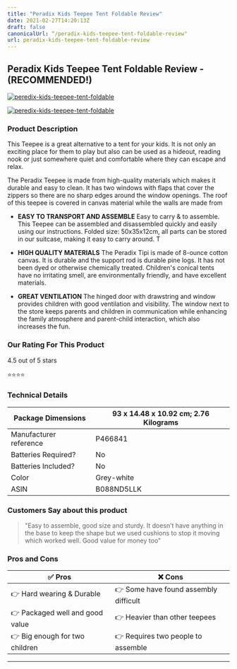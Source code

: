 ```yaml
---
title: "Peradix Kids Teepee Tent Foldable Review"
date: 2021-02-27T14:20:13Z
draft: false
canonicalUrl: “/peradix-kids-teepee-tent-foldable-review"
url: peradix-kids-teepee-tent-foldable-review
---
```


## Peradix Kids Teepee Tent Foldable Review  - (RECOMMENDED!)

[![peredix-kids-teepee-tent-foldable](<https://images-na.ssl-images-amazon.com/images/I/61eGKLWpJJL._AC_SX679_.jpg>)](<https://www.amazon.co.uk/Peradix-Foldable-Portable-White-Grey-Playhouse/dp/B088ND5LLK/?tag=kidsteepees-21>)

[![peredix-kids-teepee-tent-foldable](<https://dabuttonfactory.com/button.png?t=CHECK+AMAZON&f=Noto+Sans-Bold&ts=26&tc=fff&hp=45&vp=20&c=11&bgt=unicolored&bgc=4bd42f>)](<https://www.amazon.co.uk/Peradix-Foldable-Portable-White-Grey-Playhouse/dp/B088ND5LLK/?tag=kidsteepees-21>)

### Product Description

This Teepee is a great alternative to a tent for your kids. It is not only an exciting place for them to play but also can be used as a hideout, reading nook or just somewhere quiet and comfortable where they can escape and relax.

The Peradix Teepee is made from high-quality materials which makes it durable and easy to clean. It has two windows with flaps that cover the zippers so there are no sharp edges around the window openings. The roof of this teepee is covered in canvas material while the walls are made from

- **EASY TO TRANSPORT AND ASSEMBLE** Easy to carry &  to assemble.  This Teepee can be assembled and disassembled quickly and easily using our instructions. Folded size: 50x35x12cm, all parts can be stored in our suitcase, making it easy to carry around. T

- **HIGH QUALITY MATERIALS** The Peradix Tipi is made of 8-ounce cotton canvas. It is durable and the support rod is durable pine logs. It has not been dyed or otherwise chemically treated. Children's conical tents have no irritating smell, are environmentally friendly, and have excellent materials.

- **GREAT VENTILATION** The hinged door with drawstring and window provides children with good ventilation and visibility. The window next to the store keeps parents and children in communication while enhancing the family atmosphere and parent-child interaction, which also increases the fun.

### Our Rating For This Product

4.5 out of 5 stars

⭐⭐⭐⭐

### Technical Details

| Package Dimensions     | 93 x 14.48 x 10.92 cm; 2.76 Kilograms |
|------------------------|---------------------------------------|
| Manufacturer reference | P466841                               |
| Batteries Required?    | No                                    |
| Batteries Included?    | No                                    |
| Color                  | Grey-white                            |
| ASIN                   | B088ND5LLK                            |

### Customers Say about this product

>  "Easy to assemble, good size and sturdy. It doesn’t have anything in the base to keep the shape but we used cushions to stop it moving which worked well. Good value for money too"

### Pros and Cons

| ✅  Pros | ❌ Cons |
|-|-|
| 👉 Hard wearing & Durable |👉 Some have found assembly difficult  |
| 👉 Packaged well and good value |👉 Heavier than other teepees  |
| 👉 Big enough for two children |👉 Requires two people to assemble  |

---
